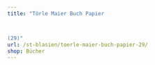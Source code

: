 ```yaml
---
title: "Törle Maier Buch Papier



(29)"
url: /st-blasien/toerle-maier-buch-papier-29/
shop: Bücher
---
```

